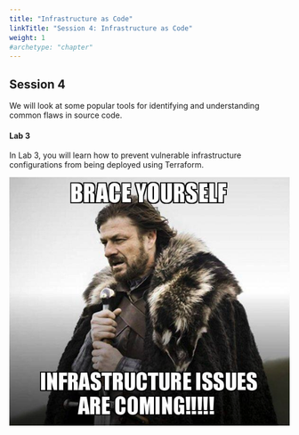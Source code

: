 ```yaml
---
title: "Infrastructure as Code"
linkTitle: "Session 4: Infrastructure as Code"
weight: 1
#archetype: "chapter"
---
```


## Session 4

We will look at some popular tools for identifying and understanding common flaws in source code.

#### Lab 3

In Lab 3, you will learn how to prevent vulnerable infrastructure configurations from being deployed using Terraform.

![](img/brace-yourself-infrastructure-1.png)
